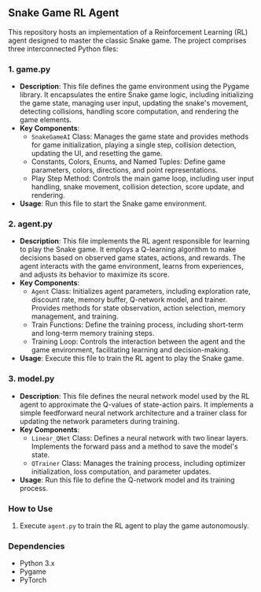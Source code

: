 ## Snake Game RL Agent

This repository hosts an implementation of a Reinforcement Learning (RL) agent designed to master the classic Snake game. The project comprises three interconnected Python files:

### 1. game.py
- **Description**: This file defines the game environment using the Pygame library. It encapsulates the entire Snake game logic, including initializing the game state, managing user input, updating the snake's movement, detecting collisions, handling score computation, and rendering the game elements.
- **Key Components**:
  - `SnakeGameAI` Class: Manages the game state and provides methods for game initialization, playing a single step, collision detection, updating the UI, and resetting the game.
  - Constants, Colors, Enums, and Named Tuples: Define game parameters, colors, directions, and point representations.
  - Play Step Method: Controls the main game loop, including user input handling, snake movement, collision detection, score update, and rendering.
- **Usage**: Run this file to start the Snake game environment.

### 2. agent.py
- **Description**: This file implements the RL agent responsible for learning to play the Snake game. It employs a Q-learning algorithm to make decisions based on observed game states, actions, and rewards. The agent interacts with the game environment, learns from experiences, and adjusts its behavior to maximize its score.
- **Key Components**:
  - `Agent` Class: Initializes agent parameters, including exploration rate, discount rate, memory buffer, Q-network model, and trainer. Provides methods for state observation, action selection, memory management, and training.
  - Train Functions: Define the training process, including short-term and long-term memory training steps.
  - Training Loop: Controls the interaction between the agent and the game environment, facilitating learning and decision-making.
- **Usage**: Execute this file to train the RL agent to play the Snake game.

### 3. model.py
- **Description**: This file defines the neural network model used by the RL agent to approximate the Q-values of state-action pairs. It implements a simple feedforward neural network architecture and a trainer class for updating the network parameters during training.
- **Key Components**:
  - `Linear_QNet` Class: Defines a neural network with two linear layers. Implements the forward pass and a method to save the model's state.
  - `QTrainer` Class: Manages the training process, including optimizer initialization, loss computation, and parameter updates.
- **Usage**: Run this file to define the Q-network model and its training process.

### How to Use
1. Execute `agent.py` to train the RL agent to play the game autonomously.

### Dependencies
- Python 3.x
- Pygame
- PyTorch
